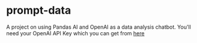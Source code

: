 # prompt-data
A project on using Pandas AI and OpenAI as a data analysis chatbot. You'll need your OpenAI API Key which you can get from [here](https://platform.openai.com/api-keys)

